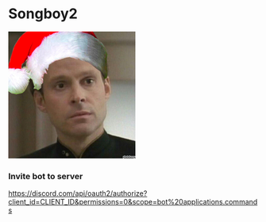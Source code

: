 # Songboy2

![songboy](songboy.png)

### Invite bot to server

https://discord.com/api/oauth2/authorize?client_id=CLIENT_ID&permissions=0&scope=bot%20applications.commands
